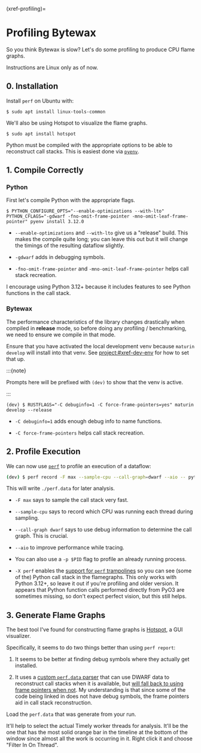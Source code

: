 (xref-profiling)=
# Profiling Bytewax

So you think Bytewax is slow? Let's do some profiling to produce CPU
flame graphs.

Instructions are Linux only as of now.

## 0. Installation

Install `perf` on Ubuntu with:

```console
$ sudo apt install linux-tools-common
```

We'll also be using Hotspot to visualize the flame graphs.

```console
$ sudo apt install hotspot
```

Python must be compiled with the appropriate options to be able to
reconstruct call stacks. This is easiest done via
[`pyenv`](https://github.com/pyenv/pyenv).

## 1. Compile Correctly

### Python

First let's compile Python with the appropriate flags.

```console
$ PYTHON_CONFIGURE_OPTS="--enable-optimizations --with-lto" PYTHON_CFLAGS="-gdwarf -fno-omit-frame-pointer -mno-omit-leaf-frame-pointer" pyenv install 3.12.0
```

* `--enable-optimizations` and `--with-lto` give us a "release" build.
  This makes the compile quite long; you can leave this out but it
  will change the timings of the resulting dataflow slightly.

* `-gdwarf` adds in debugging symbols.

* `-fno-omit-frame-pointer` and `-mno-omit-leaf-frame-pointer` helps
  call stack recreation.

I encourage using Python 3.12+ because it includes features to see
Python functions in the call stack.

### Bytewax

The performance characteristics of the library changes drastically
when compiled in **release** mode, so before doing any profiling /
benchmarking, we need to ensure we compile in that mode.

Ensure that you have activated the local development venv because
`maturin develop` will install into that venv. See
<project:#xref-dev-env> for how to set that up.

:::{note}

Prompts here will be prefixed with `(dev)` to show that the venv is
active.

:::

```console
(dev) $ RUSTFLAGS="-C debuginfo=1 -C force-frame-pointers=yes" maturin develop --release
```

* `-C debuginfo=1` adds enough debug info to name functions.

* `-C force-frame-pointers` helps call stack recreation.

## 2. Profile Execution

We can now use [`perf`](https://www.brendangregg.com/perf.html) to
profile an execution of a dataflow:

```bash
(dev) $ perf record -F max --sample-cpu --call-graph=dwarf --aio -- python -X perf -m bytewax.run example_dataflow
```

This will write `./perf.data` for later analysis.

* `-F max` says to sample the call stack very fast.

* `--sample-cpu` says to record which CPU was running each thread
  during sampling.

* `--call-graph dwarf` says to use debug information to determine the
  call graph. This is crucial.

* `--aio` to improve performance while tracing.

* You can also use a `-p $PID` flag to profile an already running
  process.

* `-X perf` enables the [support for `perf`
  trampolines](https://docs.python.org/3/howto/perf_profiling.html) so
  you can see (some of the) Python call stack in the flamegraphs. This
  only works with Python 3.12+, so leave it out if you're profiling
  and older version. It appears that Python function calls performed
  directly from PyO3 are sometimes missing, so don't expect perfect
  vision, but this still helps.

## 3. Generate Flame Graphs

The best tool I've found for constructing flame graphs is
[Hotspot](https://github.com/KDAB/hotspot), a GUI visualizer.

Specifically, it seems to do two things better than using `perf report`:

1. It seems to be better at finding debug symbols where they actually
   get installed.

2. It uses a [custom `perf.data`
   parser](https://github.com/qt-creator/perfparser) that can use
   DWARF data to reconstruct call stacks when it is available, but
   [will fall back to using frame pointers when
   not](https://github.com/KDAB/hotspot#broken-backtraces). My
   understanding is that since some of the code being linked in does
   not have debug symbols, the frame pointers aid in call stack
   reconstruction.

Load the `perf.data` that was generate from your run.

It'll help to select the actual Timely worker threads for
analysis. It'll be the one that has the most solid orange bar in the
timeline at the bottom of the window since almost all the work is
occurring in it. Right click it and choose "Filter In On Thread".
